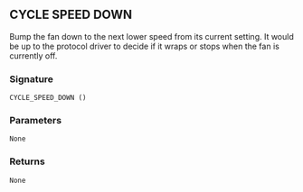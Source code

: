 ## CYCLE SPEED DOWN

Bump the fan down to the next lower speed from its current setting. It would be up to the protocol driver to decide if it wraps or stops when the fan is currently off.


### Signature

`CYCLE_SPEED_DOWN ()`


### Parameters

`None`


### Returns

`None`
